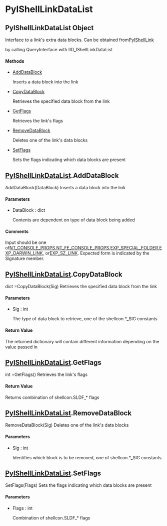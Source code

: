 # PyIShellLinkDataList

## PyIShellLinkDataList Object



Interface to a link's extra data blocks\. Can be obtained from[PyIShellLink](#pyishelllink) 

by calling QueryInterface with IID\_IShellLinkDataList

#### Methods


  - [AddDataBlock](PyIShellLinkDataList.md#pyishelllinkdatalistadddatablock)

    Inserts a data block into the link&nbsp;

  - [CopyDataBlock](PyIShellLinkDataList.md#pyishelllinkdatalistcopydatablock)

    Retrieves the specified data block from the link&nbsp;

  - [GetFlags](PyIShellLinkDataList.md#pyishelllinkdatalistgetflags)

    Retrieves the link's flags&nbsp;

  - [RemoveDataBlock](PyIShellLinkDataList.md#pyishelllinkdatalistremovedatablock)

    Deletes one of the link's data blocks&nbsp;

  - [SetFlags](PyIShellLinkDataList.md#pyishelllinkdatalistsetflags)

    Sets the flags indicating which data blocks are present&nbsp;

## [PyIShellLinkDataList](#pyishelllinkdatalist)\.AddDataBlock

AddDataBlock\(DataBlock\)
Inserts a data block into the link

#### Parameters


  - DataBlock : dict

    Contents are dependent on type of data block being added

#### Comments


Input should be one of[NT\_CONSOLE\_PROPS](NT.md#ntconsole_props),[NT\_FE\_CONSOLE\_PROPS](NT.md#ntfe_console_props),[EXP\_SPECIAL\_FOLDER](EXP.md#expspecial_folder),[EXP\_DARWIN\_LINK](EXP.md#expdarwin_link), or[EXP\_SZ\_LINK](EXP.md#expsz_link)\.  Expected form is indicated by the Signature member\.

## [PyIShellLinkDataList](#pyishelllinkdatalist)\.CopyDataBlock



dict =CopyDataBlock\(Sig\)
Retrieves the specified data block from the link

#### Parameters


  - Sig : int

    The type of data block to retrieve, one of the shellcon\.\*\_SIG constants

#### Return Value
The returned dictionary will contain different information depending on the value passed in

## [PyIShellLinkDataList](#pyishelllinkdatalist)\.GetFlags



int =GetFlags\(\)
Retrieves the link's flags

#### Return Value
Returns combination of shellcon\.SLDF\_\* flags

## [PyIShellLinkDataList](#pyishelllinkdatalist)\.RemoveDataBlock

RemoveDataBlock\(Sig\)
Deletes one of the link's data blocks

#### Parameters


  - Sig : int

    Identifies which block is to be removed, one of shellcon\.\*\_SIG constants

## [PyIShellLinkDataList](#pyishelllinkdatalist)\.SetFlags

SetFlags\(Flags\)
Sets the flags indicating which data blocks are present

#### Parameters


  - Flags : int

    Combination of shellcon\.SLDF\_\* flags